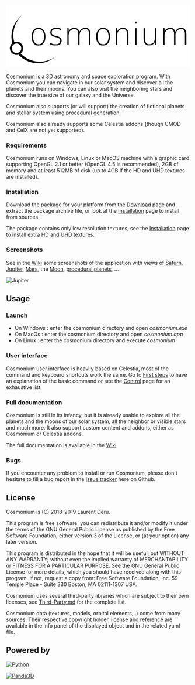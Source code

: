 ![Cosmonium](textures/cosmonium-name.png)

Cosmonium is a 3D astronomy and space exploration program. With Cosmonium you can navigate in our solar system and discover all the planets and their moons. You can also visit the neighboring stars and discover the true size of our galaxy and the Universe.

Cosmonium also supports (or will support) the creation of fictional planets and stellar system using procedural generation.

Cosmonium also already supports some Celestia addons (though CMOD and CelX are not yet supported).

### Requirements

Cosmonium runs on Windows, Linux or MacOS machine with a graphic card supporting OpenGL 2.1 or better (OpenGL 4.5 is recommended), 2GB of memory and at least 512MB of disk (up to 4GB if the HD and UHD textures are installed).

### Installation 

Download the package for your platform from the [Download](https://github.com/cosmonium/cosmonium/wiki/Download) page and extract the package archive file, or look at the  [Installation](https://github.com/cosmonium/cosmonium/wiki/Installation) page to install from sources.

The package contains only low resolution textures, see the [Installation](https://github.com/cosmonium/cosmonium/wiki/Installation) page to install extra HD and UHD textures.

### Screenshots

See in the [Wiki](https://github.com/cosmonium/cosmonium/wiki/Screenshots) some screenshots of the application with views of [Saturn](https://github.com/cosmonium/cosmonium/wiki/Screenshots#rings-of-saturn), [Jupiter](https://github.com/cosmonium/cosmonium/wiki/Screenshots#io-casting-a-shadow-on-jupiter), [Mars](https://github.com/cosmonium/cosmonium/wiki/Screenshots#phobos-over-mars), the [Moon](https://github.com/cosmonium/cosmonium/wiki/Screenshots#moon-crescent), [procedural planets](https://github.com/cosmonium/cosmonium/wiki/Screenshots#procedural-planet), ...

![Jupiter](https://github.com/cosmonium/cosmonium/wiki/screenshots/Io+Jupiter.png)

## Usage

### Launch

* On Windows : enter the cosmonium directory and open *cosmonium.exe*
* On MacOs : enter the cosmonium directory and open *cosmonium.app*
* On Linux : enter the cosmonium directory and execute *cosmonium*

### User interface

Cosmonium user interface is heavily based on Celestia, most of the command and keyboard shortcuts work the same. Go to [First steps](https://github.com/cosmonium/cosmonium/wiki/First-steps) to have an explanation of the basic command or see the [Control](https://github.com/cosmonium/cosmonium/wiki/Control) page for an exhaustive list.

### Full documentation

Cosmonium is still in its infancy, but it is already usable to explore all the planets and the moons of our solar system, all the neighbor or visible stars and much more. It also support custom content and addons, either as Cosmonium or Celestia addons.

The full documentation is available in the [Wiki](https://github.com/cosmonium/cosmonium/wiki)

### Bugs

If you encounter any problem to install or run Cosmonium, please don't hesitate to fill a bug report in the [issue tracker](https://github.com/cosmonium/cosmonium/issues) here on Github.

## License 

Cosmonium is (C) 2018-2019 Laurent Deru.

This program is free software; you can redistribute it and/or modify it under the terms of the GNU General Public License as published by the Free Software Foundation; either version 3 of the License, or (at your option) any later version.

This program is distributed in the hope that it will be useful, but WITHOUT ANY WARRANTY; without even the implied warranty of MERCHANTABILITY or FITNESS FOR A PARTICULAR PURPOSE. See the GNU General Public License for more details, which you should have received along with this program. If not, request a copy from: Free Software Foundation, Inc. 59 Temple Place - Suite 330 Boston, MA 02111-1307 USA.

Cosmonium uses several third-party libraries which are subject to their own licenses,  see [Third-Party.md](Third-Party.md) for the complete list.

Cosmonium data (textures, models, orbital elements,..) come from many sources. Their respective copyright holder, license and reference are available in the info panel of the displayed object and in the related yaml file.

## Powered by

[![Python](https://github.com/cosmonium/cosmonium/wiki/images/python-powered-w-200x80.png)](http://www.python.org)

[![Panda3D](https://github.com/cosmonium/cosmonium/wiki/images/panda3d_logo.png)](http://www.panda3d.org)
